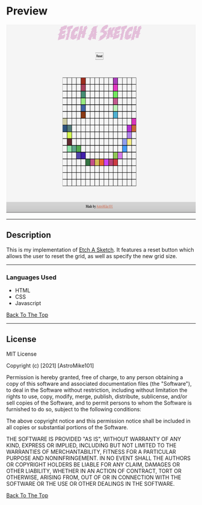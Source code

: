 # Preview 
<img src = 'styles/assets/preview.png' width = '700' height = '500'> </img>




---



## Description

This is my implementation of [Etch A Sketch](https://en.wikipedia.org/wiki/Etch_A_Sketch). It features a reset button which allows the user to reset the grid, as well as specify the new grid size. 

---
### Languages Used

- HTML
- CSS
- Javascript

[Back To The Top](#read-me-template)

---



## License

MIT License

Copyright (c) [2021] [AstroMike101]

Permission is hereby granted, free of charge, to any person obtaining a copy
of this software and associated documentation files (the "Software"), to deal
in the Software without restriction, including without limitation the rights
to use, copy, modify, merge, publish, distribute, sublicense, and/or sell
copies of the Software, and to permit persons to whom the Software is
furnished to do so, subject to the following conditions:

The above copyright notice and this permission notice shall be included in all
copies or substantial portions of the Software.

THE SOFTWARE IS PROVIDED "AS IS", WITHOUT WARRANTY OF ANY KIND, EXPRESS OR
IMPLIED, INCLUDING BUT NOT LIMITED TO THE WARRANTIES OF MERCHANTABILITY,
FITNESS FOR A PARTICULAR PURPOSE AND NONINFRINGEMENT. IN NO EVENT SHALL THE
AUTHORS OR COPYRIGHT HOLDERS BE LIABLE FOR ANY CLAIM, DAMAGES OR OTHER
LIABILITY, WHETHER IN AN ACTION OF CONTRACT, TORT OR OTHERWISE, ARISING FROM,
OUT OF OR IN CONNECTION WITH THE SOFTWARE OR THE USE OR OTHER DEALINGS IN THE
SOFTWARE.

[Back To The Top](#read-me-template)




